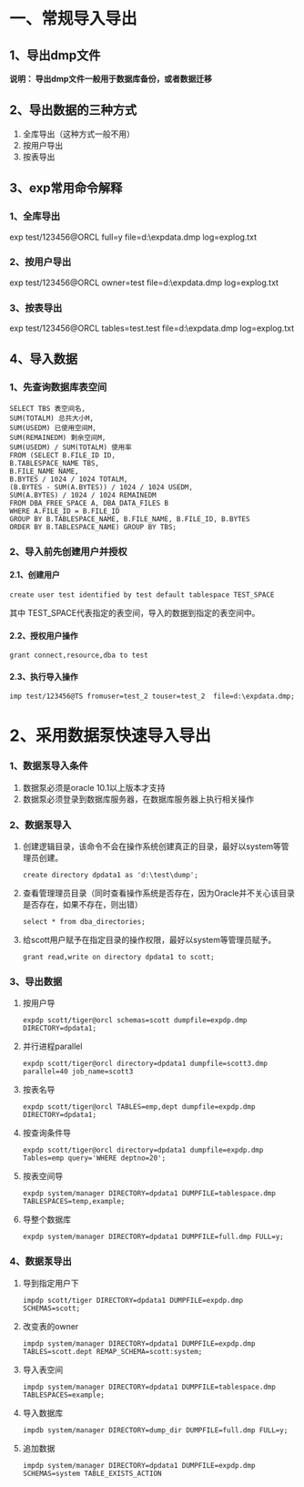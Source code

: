 # 一、常规导入导出

## 1、导出dmp文件

**说明： 导出dmp文件一般用于数据库备份，或者数据迁移**

## 2、导出数据的三种方式

1. 全库导出（这种方式一般不用）
2. 按用户导出
3. 按表导出

## 3、exp常用命令解释

### 1、全库导出

exp test/123456@ORCL full=y file=d:\expdata.dmp log=explog.txt

### 2、按用户导出

exp test/123456@ORCL owner=test file=d:\expdata.dmp log=explog.txt

### 3、按表导出

exp test/123456@ORCL tables=test.test file=d:\expdata.dmp log=explog.txt

## 4、导入数据

### 1、先查询数据库表空间

```
SELECT TBS 表空间名,    
SUM(TOTALM) 总共大小M,   
SUM(USEDM) 已使用空间M,   
SUM(REMAINEDM) 剩余空间M,   
SUM(USEDM) / SUM(TOTALM) 使用率  
FROM (SELECT B.FILE_ID ID,       
B.TABLESPACE_NAME TBS,            
B.FILE_NAME NAME,              
B.BYTES / 1024 / 1024 TOTALM,    
(B.BYTES - SUM(A.BYTES)) / 1024 / 1024 USEDM, 
SUM(A.BYTES) / 1024 / 1024 REMAINEDM     
FROM DBA_FREE_SPACE A, DBA_DATA_FILES B      
WHERE A.FILE_ID = B.FILE_ID        
GROUP BY B.TABLESPACE_NAME, B.FILE_NAME, B.FILE_ID, B.BYTES    
ORDER BY B.TABLESPACE_NAME) GROUP BY TBS;
```

### 2、导入前先创建用户并授权

#### 2.1、创建用户

```
create user test identified by test default tablespace TEST_SPACE
```

其中 TEST\_SPACE代表指定的表空间，导入的数据到指定的表空间中。

#### 2.2、授权用户操作

```
grant connect,resource,dba to test
```

#### 2.3、执行导入操作

```
imp test/123456@TS fromuser=test_2 touser=test_2  file=d:\expdata.dmp;
```

# 2、采用数据泵快速导入导出

### 1、数据泵导入条件

1. 数据泵必须是oracle 10.1以上版本才支持
2. 数据泵必须登录到数据库服务器，在数据库服务器上执行相关操作

### 2、数据泵导入

1. 创建逻辑目录，该命令不会在操作系统创建真正的目录，最好以system等管理员创建。

   ```
   create directory dpdata1 as 'd:\test\dump';
   ```

2. 查看管理理员目录（同时查看操作系统是否存在，因为Oracle并不关心该目录是否存在，如果不存在，则出错）

   ```
   select * from dba_directories;
   ```

3. 给scott用户赋予在指定目录的操作权限，最好以system等管理员赋予。

   ```
   grant read,write on directory dpdata1 to scott;
   ```

### 3、导出数据

1. 按用户导

   ```
   expdp scott/tiger@orcl schemas=scott dumpfile=expdp.dmp DIRECTORY=dpdata1;
   ```

2. 并行进程parallel

   ```
   expdp scott/tiger@orcl directory=dpdata1 dumpfile=scott3.dmp parallel=40 job_name=scott3
   ```

3. 按表名导

   ```
   expdp scott/tiger@orcl TABLES=emp,dept dumpfile=expdp.dmp DIRECTORY=dpdata1;
   ```

4. 按查询条件导

   ```
   expdp scott/tiger@orcl directory=dpdata1 dumpfile=expdp.dmp Tables=emp query='WHERE deptno=20';
   ```

5. 按表空间导

   ```
   expdp system/manager DIRECTORY=dpdata1 DUMPFILE=tablespace.dmp TABLESPACES=temp,example;
   ```

6. 导整个数据库

   ```
   expdp system/manager DIRECTORY=dpdata1 DUMPFILE=full.dmp FULL=y;
   ```

### 4、数据泵导出

1. 导到指定用户下

   ```
   impdp scott/tiger DIRECTORY=dpdata1 DUMPFILE=expdp.dmp SCHEMAS=scott;
   ```

2. 改变表的owner

   ```
   impdp system/manager DIRECTORY=dpdata1 DUMPFILE=expdp.dmp TABLES=scott.dept REMAP_SCHEMA=scott:system;
   ```

3. 导入表空间

   ```
   impdp system/manager DIRECTORY=dpdata1 DUMPFILE=tablespace.dmp TABLESPACES=example;
   ```

4. 导入数据库

   ```
   impdb system/manager DIRECTORY=dump_dir DUMPFILE=full.dmp FULL=y;
   ```

5. 追加数据

   ```
   impdp system/manager DIRECTORY=dpdata1 DUMPFILE=expdp.dmp SCHEMAS=system TABLE_EXISTS_ACTION
   ```



